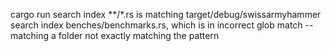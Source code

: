 cargo run search index **/*.rs is matching target/debug/swissarmyhammer search index benches/benchmarks.rs, which is in incorrect glob match -- matching a folder not exactly matching the pattern
